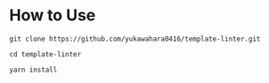 # How to Use

```
git clone https://github.com/yukawahara0416/template-linter.git
```

```
cd template-linter
```

```
yarn install
```
